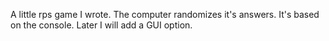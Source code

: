 A little rps game I wrote. The computer randomizes it's answers. It's based on the console. Later I will add a GUI option.
